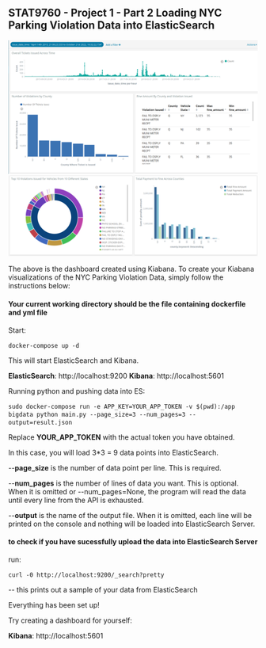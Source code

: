 ## STAT9760 - Project 1 - Part 2 Loading NYC Parking Violation Data into ElasticSearch

![scrnshot](https://github.com/dannyhuang994/sta9760-NYC_Parking_Data_Loading_into_ES/blob/master/dashboard1.png)
![scrnshot](https://github.com/dannyhuang994/sta9760-NYC_Parking_Data_Loading_into_ES/blob/master/dashboard2.png)

The above is the dashboard created using Kiabana. To create your Kiabana visualizations of the NYC Parking Violation Data, simply follow the instructions below:

#### Your current working directory should be the file containing dockerfile and yml file

Start:

```
docker-compose up -d
```

This will start ElasticSearch and Kibana.

**ElasticSearch**: http://localhost:9200
**Kibana**: http://localhost:5601

Running python and pushing data into ES:

```
sudo docker-compose run -e APP_KEY=YOUR_APP_TOKEN -v $(pwd):/app bigdata python main.py --page_size=3 --num_pages=3 --output=result.json
```

Replace **YOUR_APP_TOKEN** with the actual token you have obtained.

In this case, you will load 3*3 = 9 data points into ElasticSearch.

--**page_size** is the number of data point per line. This is required. 

--**num_pages** is the number of lines of data you want. This is optional. When it is omitted or --num_pages=None, the program will read the data until every line from the API is exhausted.

--**output** is the name of the output file. When it is omitted, each line will be printed on the console and nothing will be loaded into ElasticSearch Server.

#### to check if you have sucessfully upload the data into ElasticSearch Server

run:

```
curl -0 http://localhost:9200/_search?pretty
```

-- this prints out a sample of your data from ElasticSearch

Everything has been set up!

Try creating a dashboard for yourself:

**Kibana**: http://localhost:5601
